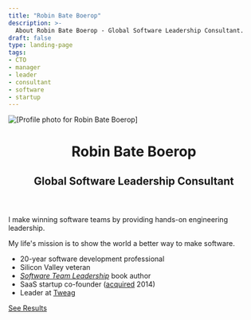 ```yaml
---
title: "Robin Bate Boerop"
description: >-
  About Robin Bate Boerop - Global Software Leadership Consultant.
draft: false
type: landing-page
tags:
- CTO
- manager
- leader
- consultant
- software
- startup
---
```


<div
 id="main-flex-container"
 class="flex-l pa3 mw8 center"
 ><div
   id="image-container"
   class="w-50-l flex justify-center justify-end-l mr3-l"
   ><img
     id="image-robinbb-profile"
     alt="[Profile photo for Robin Bate Boerop]"
     class="dtc br2"
     style="max-height: 600px;"
     src="/images/robinbb-profile-photo-bw.jpeg"
     >
  </div>
  <div
   id="text-container"
   class="w-50-l mw7"
   ><header
     id="about-header"
     class="bt mt3 mt0-l"
     ><h1
       id="about-title"
       class="f1 lh-title mt0 mb1"
       >Robin Bate Boerop</h1>
      <h2>Global Software Leadership Consultant</h2>
    </header>
    <div
     id="default-single-content-wrapper"
     class="nested-copy-line-height lh-copy merriweather mid-gray f4 nested-links nested-img"
     >

I make winning software teams by providing hands-on engineering leadership.

My life's mission is to show the world a better way to make software.

- 20-year software development professional
- Silicon Valley veteran
- _<a href="/stl-book/" target="_blank">Software Team Leadership</a>_ book author
- SaaS startup co-founder
  (<a href="/blog/userevents-acquisition/" target="_blank" alt="Userevents acquisition">acquired</a> 2014)
- Leader at <a href="https://tweag.io" target="_blank">Tweag</a>

<a href="/results/" class="button f3 cf fr tc ph3 pv1 br3 b">See Results</a>

</div>
</article>
